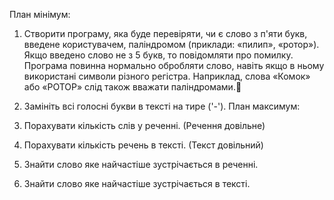 План мінімум:
1. Створити програму, яка буде перевіряти, чи є слово з п'яти букв, введене користувачем, паліндромом (приклади: «пилип», «ротор»). Якщо введено слово не з 5 букв, то повідомляти про помилку. Програма повинна нормально обробляти слово, навіть якщо в ньому використані символи різного регістра. Наприклад, слова «Комок» або «РОТОР» слід також вважати паліндромами.
2. Замініть всі голосні букви в тексті на тире ('-').
План максимум:
3. Порахувати кількість слів у реченні. (Речення довільне)

4. Порахувати кількість речень в тексті. (Текст довільний)

5. Знайти слово яке найчастіше зустрічається в реченні.

6. Знайти слово яке найчастіше зустрічається в тексті.







